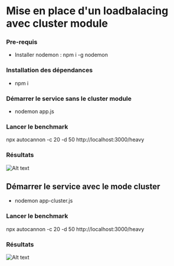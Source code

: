 # Mise en place d'un loadbalacing avec cluster module

### Pre-requis

* Installer nodemon : npm i -g nodemon

### Installation des dépendances

* npm i 

### Démarrer le service sans le cluster module

* nodemon app.js

### Lancer le benchmark

npx autocannon -c 20 -d 50 http://localhost:3000/heavy

### Résultats
![Alt text](/images/bench-without-cluster.png "a title")


## Démarrer le service avec le mode cluster

* nodemon app-cluster.js

### Lancer le benchmark

npx autocannon -c 20 -d 50 http://localhost:3000/heavy

### Résultats
![Alt text](/images/cluster-with-loadbalacing.png "a title")